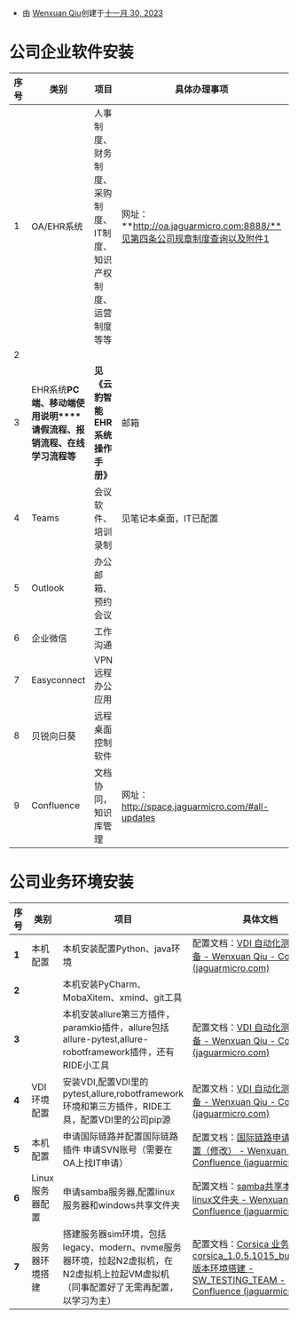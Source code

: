 - 由 [Wenxuan Qiu](http://space.jaguarmicro.com/display/~wenxuan.qiu)创建于[十一月 30, 2023](http://space.jaguarmicro.com/pages/viewpreviousversions.action?pageId=88503589)

# 公司企业软件安装

| 序号 | 类别                                                         | 项目                                                         | 具体办理事项                                                 | 备注                                       |
| ---- | ------------------------------------------------------------ | ------------------------------------------------------------ | ------------------------------------------------------------ | ------------------------------------------ |
| 1    | OA/EHR系统                                                   | 人事制度、财务制度、采购制度、IT制度、知识产权制度、运营制度等等 | 网址：**http://oa.jaguarmicro.com:8888/**见第四条公司规章制度查询以及附件1 | 账号名称密码见 **Ivan.Jiang** 企业微信通知 |
| 2    |                                                              |                                                              |                                                              |                                            |
| 3    | EHR系统**PC端、移动端使用说明****请假流程、报销流程、在线学习流程等** | **见《云豹智能 EHR 系统操作手册》**                          | 邮箱                                                         |                                            |
| 4    | Teams                                                        | 会议软件、培训录制                                           | 见笔记本桌面，IT已配置                                       | 账号名称密码见 **Ivan.Jiang** 企业微信通知 |
| 5    | Outlook                                                      | 办公邮箱、预约会议                                           |                                                              |                                            |
| 6    | 企业微信                                                     | 工作沟通                                                     |                                                              |                                            |
| 7    | Easyconnect                                                  | VPN远程办公应用                                              |                                                              |                                            |
| 8    | 贝锐向日葵                                                   | 远程桌面控制软件                                             |                                                              |                                            |
| 9    | Confluence                                                   | 文档协同，知识库管理                                         | 网址：http://space.jaguarmicro.com/#all-updates              |                                            |

# 公司业务环境安装

| **序号** | **类别**        | **项目**                                                     | **具体文档**                                                 |
| -------- | --------------- | ------------------------------------------------------------ | ------------------------------------------------------------ |
| **1**    | 本机配置        | 本机安装配置Python、java环境                                 | 配置文档：[VDI 自动化测试环境准备 - Wenxuan Qiu - Confluence (jaguarmicro.com)](http://space.jaguarmicro.com/pages/viewpage.action?pageId=84998143) |
| **2**    |                 | 本机安装PyCharm、MobaXitem、xmind、git工具                   |                                                              |
| **3**    |                 | 本机安装allure第三方插件，paramkio插件，allure包括allure-pytest,allure-robotframework插件，还有RIDE小工具 | 配置文档：[VDI 自动化测试环境准备 - Wenxuan Qiu - Confluence (jaguarmicro.com)](http://space.jaguarmicro.com/pages/viewpage.action?pageId=84998143) |
| **4**    | VDI环境配置     | 安装VDI,配置VDI里的pytest,allure,robotframework环境和第三方插件，RIDE工具，配置VDI里的公司pip源 | 配置文档：[VDI 自动化测试环境准备 - Wenxuan Qiu - Confluence (jaguarmicro.com)](http://space.jaguarmicro.com/pages/viewpage.action?pageId=84998143) |
| **5**    | 本机配置        | 申请国际链路并配置国际链路插件 申请SVN账号（需要在OA上找IT申请） | 配置文档：[国际链路申请和插件配置（修改） - Wenxuan Qiu - Confluence (jaguarmicro.com)](http://space.jaguarmicro.com/pages/viewpage.action?pageId=82194700) |
| **6**    | Linux服务器配置 | 申请samba服务器,配置linux服务器和windows共享文件夹           | 配置文档：[samba共享本机和linux文件夹 - Wenxuan Qiu - Confluence (jaguarmicro.com)](http://space.jaguarmicro.com/pages/viewpage.action?pageId=88492530) |
| **7**    | 服务器环境搭建  | 搭建服务器sim环境，包括legacy、modern、nvme服务器环境，拉起N2虚拟机，在N2虚拟机上拉起VM虚拟机（同事配置好了无需再配置，以学习为主） | 配置文档：[Corsica 业务SIM -corsica_1.0.5.1015_bugfix1025版本环境搭建 - SW_TESTING_TEAM - Confluence (jaguarmicro.com)](http://space.jaguarmicro.com/pages/viewpage.action?pageId=88503589#Corsica业务SIMcorsica_1.0.5.1015_bugfix1025版本环境搭建-0.特别说明) |